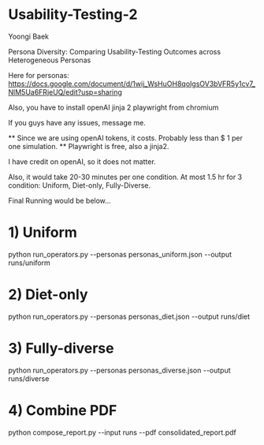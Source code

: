 # Usability-Testing-2
Yoongi Baek

Persona Diversity: Comparing Usability-Testing Outcomes across Heterogeneous Personas

Here for personas: https://docs.google.com/document/d/1wij_WsHuOH8qoIgsOV3bVFR5y1cv7_NlM5Ua6FRjeUQ/edit?usp=sharing 

Also, you have to install openAI jinja 2 playwright from chromium

If you guys have any issues, message me.


** Since we are using openAI tokens, it costs. Probably less than $ 1 per one simulation. **
Playwright is free, also a jinja2.

I have credit on openAI, so it does not matter.

Also, it would take 20-30 minutes per one condition.
At most 1.5 hr for 3 condition: Uniform, Diet-only, Fully-Diverse.


Final Running would be below...

# 1) Uniform
python run_operators.py --personas personas_uniform.json --output runs/uniform

# 2) Diet-only
python run_operators.py --personas personas_diet.json --output runs/diet

# 3) Fully-diverse
python run_operators.py --personas personas_diverse.json --output runs/diverse

# 4) Combine PDF
python compose_report.py --input runs --pdf consolidated_report.pdf